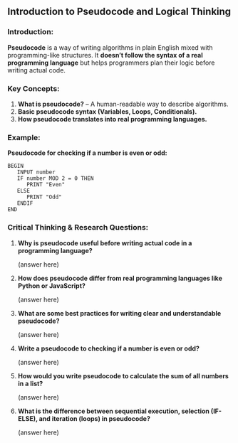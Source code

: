 ## **Introduction to Pseudocode and Logical Thinking**  
### **Introduction:**  
**Pseudocode** is a way of writing algorithms in plain English mixed with programming-like structures. It **doesn’t follow the syntax of a real programming language** but helps programmers plan their logic before writing actual code.

### **Key Concepts:**  
1. **What is pseudocode?** – A human-readable way to describe algorithms.  
2. **Basic pseudocode syntax (Variables, Loops, Conditionals).**  
3. **How pseudocode translates into real programming languages.**

### **Example:**  
**Pseudocode for checking if a number is even or odd:**  
```
BEGIN  
   INPUT number  
   IF number MOD 2 = 0 THEN  
      PRINT "Even"  
   ELSE  
      PRINT "Odd"  
   ENDIF  
END  
```

### **Critical Thinking & Research Questions:**  
1. **Why is pseudocode useful before writing actual code in a programming language?**  

    (answer here)

2. **How does pseudocode differ from real programming languages like Python or JavaScript?**  

    (answer here)

3. **What are some best practices for writing clear and understandable pseudocode?**  

    (answer here)

4. **Write a pseudocode to checking if a number is even or odd?**  

    (answer here)

5. **How would you write pseudocode to calculate the sum of all numbers in a list?**  

    (answer here)

6. **What is the difference between sequential execution, selection (IF-ELSE), and iteration (loops) in pseudocode?**  

    (answer here)

